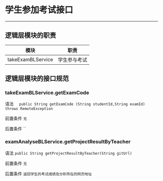 # 学生参加考试接口

----

## 逻辑层模块的职责

|模块|职责|
|---|---|
|takeExamBLService|学生参与考试|


## 逻辑层模块的接口规范

### takeExamBLService.getExamCode

语法 `  public String getExamCode (String studentId,String examId) throws RemoteException`

前置条件 `无`

后置条件 ``


### examAnalyseBLService.getProjectResultByTeacher

语法 `public String getProjectResultByTeacher(String gitUrl)`

前置条件 `无`

后置条件 `返回学生的考试成绩及分析所在的网页地址`

